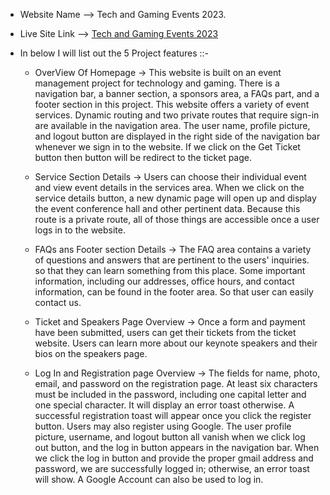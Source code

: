 - Website Name --> Tech and Gaming Events 2023.
- Live Site Link --> [Tech and Gaming Events 2023](http://second-sleep.surge.sh/)




- In below I will list out the 5 Project features ::-

  - OverView Of Homepage ->
This website is built on an event management project for technology and gaming. There is a navigation bar, a banner section, a sponsors area, a FAQs part, and a footer section in this project. This website offers a variety of event services. Dynamic routing and two private routes that require sign-in are available in the navigation area. The user name, profile picture, and logout button are displayed in the right side of the navigation bar whenever we sign in to the website. If we click on the Get Ticket button then button will be redirect to the ticket page.
   

  - Service Section Details -> 
Users can choose their individual event and view event details in the services area. When we click on the service details button, a new dynamic page will open up and display the event conference hall and other pertinent data. Because this route is a private route, all of those things are accessible once a user logs in to the website.


   - FAQs ans Footer section Details -> 
The FAQ area contains a variety of questions and answers that are pertinent to the users' inquiries. so that they can learn something from this place. Some important information, including our addresses, office hours, and contact information, can be found in the footer area. So that user can easily contact us.


  - Ticket and Speakers Page Overview -> 
Once a form and payment have been submitted, users can get their tickets from the ticket website. Users can learn more about our keynote speakers and their bios on the speakers page.


  - Log In and Registration page Overview -> 
The fields for name, photo, email, and password on the registration page. At least six characters must be included in the password, including one capital letter and one special character. It will display an error toast otherwise. A successful registration toast will appear once you click the register button. Users may also register using Google. The user profile picture, username, and logout button all vanish when we click log out button, and the log in button appears in the navigation bar. When we click the log in button and provide the proper gmail address and password, we are successfully logged in; otherwise, an error toast will show. A Google Account can also be used to log in. 




